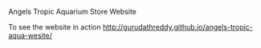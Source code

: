 Angels Tropic Aquarium Store Website

To see the website in action 
http://gurudathreddy.github.io/angels-tropic-aqua-wesite/
